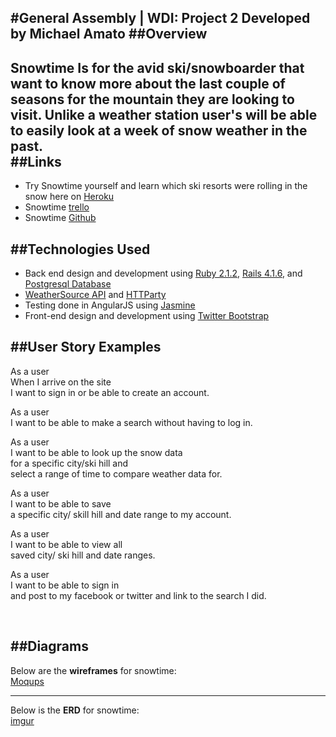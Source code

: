 #General Assembly | WDI: Project 2 
Developed by Michael Amato
##Overview
---
**Snowtime** 
Is for the avid ski/snowboarder that want to know more about 
the last couple of seasons for the mountain they are looking to visit. 
Unlike a weather station user's will be able to easily look at a week
of snow weather in the past. 
<br />
##Links
---
* Try Snowtime yourself and learn which ski resorts were rolling in 
the snow here on [Heroku](https://snowtime.herokuapp.com/)
* Snowtime [trello](https://trello.com/b/lb91bEfG/snowtime)
* Snowtime [Github](https://github.com/MikeAmato/Snowtime) 

##Technologies Used
---
* Back end design and development using [Ruby 2.1.2](https://www.ruby-lang.org/en/), [Rails 4.1.6](http://weblog.rubyonrails.org/), and [Postgresql Database](http://www.postgresql.org/)
* [WeatherSource API](https://developer.weathersource.com/) and [HTTParty](https://github.com/jnunemaker/httparty)
* Testing done in AngularJS using [Jasmine](http://jasmine.github.io/)
* Front-end design and development using [Twitter Bootstrap](http://getbootstrap.com/) 

##User Story Examples
---

As a user</br>
When I arrive on the site</br> 
I want to sign in or be able to create an account.</br>

As a user</br>
I want to be able to make a search without having to log in.</br>

As a user</br> 
I want to be able to look up the snow data</br>
for a specific city/ski hill and</br> 
select a range of time to compare weather data for.</br>

As a user</br> 
I want to be able to save</br> 
a specific city/ skill hill and date range to my account.</br>

As a user</br> 
I want to be able to view all</br> 
saved city/ ski hill and date ranges.</br>

As a user</br> 
I want to be able to sign in</br> 
and post to my facebook or twitter and link to the search I did.</br>

<br />

##Diagrams
---
Below are the **wireframes** for snowtime: <br />
[Moqups](https://moqups.com/#!/edit/blackmist/bkgPv25O)

---

Below is the **ERD** for snowtime: <br />
[imgur](http://imgur.com/tVUs4D0)
